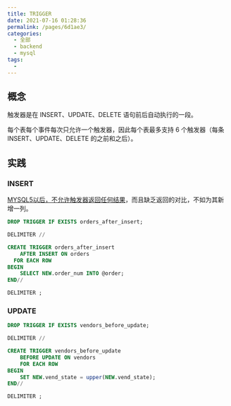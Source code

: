```yaml
---
title: TRIGGER
date: 2021-07-16 01:28:36
permalink: /pages/6d1ae3/
categories: 
  - 全部
  - backend
  - mysql
tags: 
  - 
---
```


## 概念

触发器是在  INSERT、UPDATE、DELETE 语句前后自动执行的一段。

每个表每个事件每次只允许一个触发器，因此每个表最多支持 6 个触发器（每条 INSERT、UPDATE、DELETE 的之前和之后）。



## 实践

### INSERT

[MYSQL5以后，不允许触发器返回任何结果](https://blog.csdn.net/qinzaoxiaozhu/article/details/111037233)，而且缺乏返回的对比，不如为其新增一列。

```sql
DROP TRIGGER IF EXISTS orders_after_insert;

DELIMITER //

CREATE TRIGGER orders_after_insert
	AFTER INSERT ON orders
  FOR EACH ROW
BEGIN
    SELECT NEW.order_num INTO @order;
END//

DELIMITER ;
```

### UPDATE

```sql
DROP TRIGGER IF EXISTS vendors_before_update;

DELIMITER //

CREATE TRIGGER vendors_before_update
	BEFORE UPDATE ON vendors
    FOR EACH ROW
BEGIN
    SET NEW.vend_state = upper(NEW.vend_state);
END//

DELIMITER ;
```


